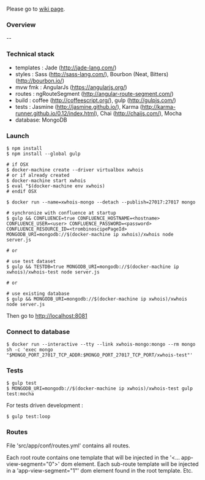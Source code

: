 Please go to [wiki page](https://github.com/xebia-france/xwhois/wiki).

### Overview ###

--


### Technical stack ###

- templates : Jade (http://jade-lang.com/)
- styles : Sass (http://sass-lang.com/), Bourbon (Neat, Bitters) (http://bourbon.io/)
- mvw fmk : AngularJs (https://angularjs.org/)
- routes : ngRouteSegment (http://angular-route-segment.com/)
- build : coffee (http://coffeescript.org/), gulp (http://gulpjs.com/)
- tests : Jasmine (http://jasmine.github.io/), Karma (http://karma-runner.github.io/0.12/index.html), Chai (http://chaijs.com/), Mocha
- database: MongoDB


### Launch ###

    $ npm install
    $ npm install --global gulp
    
    # if OSX
    $ docker-machine create --driver virtualbox xwhois
    # or if already created
    $ docker-machine start xwhois
    $ eval "$(docker-machine env xwhois)
    # endif OSX
    
    $ docker run --name=xwhois-mongo --detach --publish=27017:27017 mongo
    
    # synchronize with confluence at startup
    $ gulp && CONFLUENCE=true CONFLUENCE_HOSTNAME=<hostname> CONFLUENCE_USER=<user> CONFLUENCE_PASSWORD=<password> CONFLUENCE_RESOURCE_ID=<trombinoscipePageId> MONGODB_URI=mongodb://$(docker-machine ip xwhois)/xwhois node server.js
    
    # or
    
    # use test dataset
    $ gulp && TESTDB=true MONGODB_URI=mongodb://$(docker-machine ip xwhois)/xwhois-test node server.js
    
    # or
    
    # use existing database
    $ gulp && MONGODB_URI=mongodb://$(docker-machine ip xwhois)/xwhois node server.js

Then go to [http://localhost:8081](http://localhost:8081)


### Connect to database ###

    $ docker run --interactive --tty --link xwhois-mongo:mongo --rm mongo sh -c 'exec mongo "$MONGO_PORT_27017_TCP_ADDR:$MONGO_PORT_27017_TCP_PORT/xwhois-test"'

### Tests ###

```
$ gulp test
$ MONGODB_URI=mongodb://$(docker-machine ip xwhois)/xwhois-test gulp test:mocha
```

For tests driven development :

```
$ gulp test:loop
```


### Routes ###

File 'src/app/conf/routes.yml' contains all routes.

Each root route contains one template that will be injected in the '<... app-view-segment="0">' dom element.
Each sub-route template will be injected in a 'app-view-segment="1"' dom element found in the root template.
Etc.
